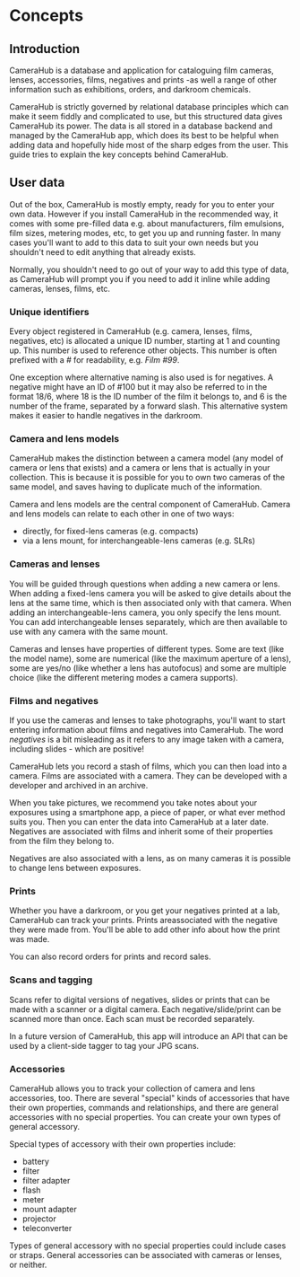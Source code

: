 # Concepts

## Introduction

CameraHub is a database and application for cataloguing film cameras,
lenses, accessories, films, negatives and prints -as well a range of
other information such as exhibitions, orders, and darkroom chemicals.

CameraHub is strictly governed by relational database principles which
can make it seem fiddly and complicated to use, but this structured data
gives CameraHub its power. The data is all stored in a database backend
and managed by the CameraHub app, which does its best to be helpful when
adding data and hopefully hide most of the sharp edges from the user.
This guide tries to explain the key concepts behind CameraHub.

## User data

Out of the box, CameraHub is mostly empty, ready for you to enter your
own data. However if you install CameraHub in the recommended way, it
comes with some pre-filled data e.g. about manufacturers, film
emulsions, film sizes, metering modes, etc, to get you up and running
faster. In many cases you'll want to add to this data to suit your own
needs but you shouldn't need to edit anything that already exists.

Normally, you shouldn't need to go out of your way to add this type of
data, as CameraHub will prompt you if you need to add it inline while
adding cameras, lenses, films, etc.

### Unique identifiers

Every object registered in CameraHub (e.g. camera, lenses, films,
negatives, etc) is allocated a unique ID number, starting at 1 and
counting up. This number is used to reference other objects. This number
is often prefixed with a *#* for readability, e.g. *Film #99*.

One exception where alternative naming is also used is for negatives. A
negative might have an ID of #100 but it may also be referred to in the
format 18/6, where 18 is the ID number of the film it belongs to, and 6
is the number of the frame, separated by a forward slash. This
alternative system makes it easier to handle negatives in the darkroom.

### Camera and lens models

CameraHub makes the distinction between a camera model (any model of
camera or lens that exists) and a camera or lens that is actually in
your collection. This is because it is possible for you to own two
cameras of the same model, and saves having to duplicate much of the
information.

Camera and lens models are the central component of CameraHub. Camera
and lens models can relate to each other in one of two ways:

- directly, for fixed-lens cameras (e.g. compacts)
- via a lens mount, for interchangeable-lens cameras (e.g. SLRs)

### Cameras and lenses

You will be guided through questions when adding a new camera or lens.
When adding a fixed-lens camera you will be asked to give details about
the lens at the same time, which is then associated only with that
camera. When adding an interchangeable-lens camera, you only specify the
lens mount. You can add interchangeable lenses separately, which are
then available to use with any camera with the same mount.

Cameras and lenses have properties of different types. Some are text
(like the model name), some are numerical (like the maximum aperture of
a lens), some are yes/no (like whether a lens has autofocus) and some
are multiple choice (like the different metering modes a camera
supports).

### Films and negatives

If you use the cameras and lenses to take photographs, you'll want to
start entering information about films and negatives into CameraHub. The
word *negatives* is a bit misleading as it refers to any image taken
with a camera, including slides - which are positive!

CameraHub lets you record a stash of films, which you can then load into
a camera. Films are associated with a camera. They can be developed with
a developer and archived in an archive.

When you take pictures, we recommend you take notes about your exposures
using a smartphone app, a piece of paper, or what ever method suits you.
Then you can enter the data into CameraHub at a later date. Negatives
are associated with films and inherit some of their properties from the
film they belong to.

Negatives are also associated with a lens, as on many cameras it is
possible to change lens between exposures.

### Prints

Whether you have a darkroom, or you get your negatives printed at a lab,
CameraHub can track your prints. Prints areassociated with the negative
they were made from. You'll be able to add other info about how the
print was made.

You can also record orders for prints and record sales.

### Scans and tagging

Scans refer to digital versions of negatives, slides or prints that can
be made with a scanner or a digital camera. Each negative/slide/print
can be scanned more than once. Each scan must be recorded separately.

In a future version of CameraHub, this app will introduce an API that
can be used by a client-side tagger to tag your JPG scans.

### Accessories

CameraHub allows you to track your collection of camera and lens
accessories, too. There are several "special" kinds of accessories
that have their own properties, commands and relationships, and there
are general accessories with no special properties. You can create your
own types of general accessory.

Special types of accessory with their own properties include:

- battery
- filter
- filter adapter
- flash
- meter
- mount adapter
- projector
- teleconverter

Types of general accessory with no special properties could include
cases or straps. General accessories can be associated with cameras or
lenses, or neither.
